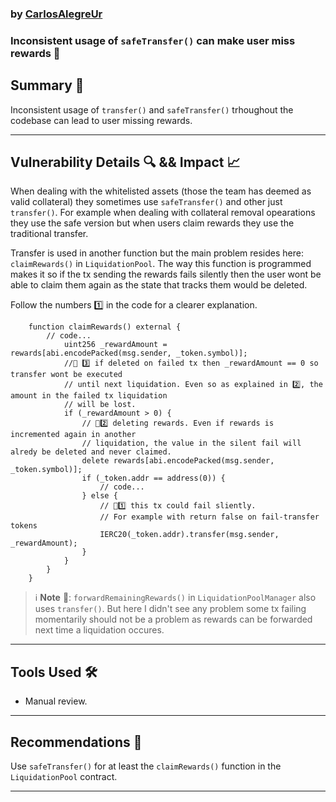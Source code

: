 ### by [CarlosAlegreUr](https://github.com/CarlosAlegreUr)

### **Inconsistent usage of `safeTransfer()` can make user miss rewards** 🔢

## **Summary 📌**

Inconsistent usage of `transfer()` and `safeTransfer()` trhoughout the codebase can lead to user missing rewards.

---

## **Vulnerability Details 🔍 && Impact 📈**

When dealing with the whitelisted assets (those the team has deemed as valid collateral) they sometimes use `safeTransfer()` and other just `transfer()`. For example when dealing with collateral removal opearations they use the safe version but when users claim rewards they use the traditional transfer.

Transfer is used in another function but the main problem resides here: `claimRewards()` in `LiquidationPool`. The way this function is programmed makes it so if the tx sending the rewards fails silently then the user wont be able to claim them again as the state that tracks them would be deleted.

Follow the numbers 1️⃣ in the code for a clearer explanation.

```solidity
    function claimRewards() external {
        // code...
            uint256 _rewardAmount = rewards[abi.encodePacked(msg.sender, _token.symbol)];
            //🔴 3️⃣ if deleted on failed tx then _rewardAmount == 0 so transfer wont be executed 
            // until next liquidation. Even so as explained in 2️⃣, the amount in the failed tx liquidation 
            // will be lost.
            if (_rewardAmount > 0) {
                // 🔴2️⃣ deleting rewards. Even if rewards is incremented again in another 
                // liquidation, the value in the silent fail will alredy be deleted and never claimed.
                delete rewards[abi.encodePacked(msg.sender, _token.symbol)]; 
                if (_token.addr == address(0)) {
                    // code...
                } else {
                    // 🔴1️⃣ this tx could fail sliently. 
                    // For example with return false on fail-transfer tokens
                    IERC20(_token.addr).transfer(msg.sender, _rewardAmount); 
                }
            }
        }
    }
```

>  ℹ️ **Note** 📘: `forwardRemainingRewards()` in `LiquidationPoolManager` also uses `transfer()`. But here I didn't see any problem some tx failing momentarily should not be a problem as rewards can be forwarded next time a liquidation occures.

---

## **Tools Used 🛠️**

- Manual review.

---

## **Recommendations 🎯**

Use `safeTransfer()` for at least the `claimRewards()` function in the `LiquidationPool` contract.

---